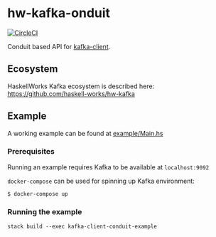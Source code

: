 # hw-kafka-onduit
[![CircleCI](https://circleci.com/gh/haskell-works/hw-kafka-conduit.svg?style=svg&circle-token=ff8f54bf644e2081b5683f3326559767b196814b)](https://circleci.com/gh/haskell-works/hw-kafka-conduit)

Conduit based API for [kafka-client](https://github.com/haskell-works/hw-kafka-client).

## Ecosystem
HaskellWorks Kafka ecosystem is described here: https://github.com/haskell-works/hw-kafka

## Example

A working example can be found at [example/Main.hs](example/Main.hs)

### Prerequisites
Running an example requires Kafka to be available at `localhost:9092`

`docker-compose` can be used for spinning up Kafka environment:

```
$ docker-compose up
```

### Running the example

```
stack build --exec kafka-client-conduit-example
```

